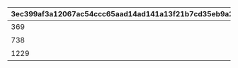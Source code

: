 |3ec399af3a12067ac54ccc65aad14ad141a13f21b7cd35eb9a281b6a05c0f12c|1d8cd79c9cf977c54e82f8abd88081831c0441fee32f14cc88a6460e463f38ba|d922d375093da18aa7521b51e4ca84801a24d093b40238273a720a409c59c77c|242178058b80f8e45c2402d0005e4cfb0c05ef6b57f8d679a2e7db6e6936d7f4|
| --- | --- | --- | --- |
|369|1|10903001|アーカイブを30%（369問）解放しよう|
|738|2|10903002|アーカイブを60%（738問）解放しよう|
|1229|3|10903003|アーカイブを100%（1229問）解放しよう|